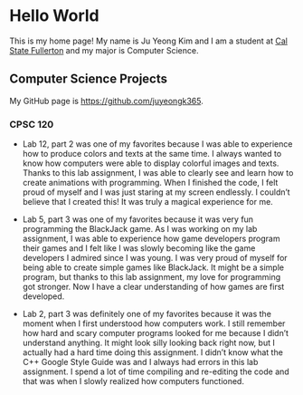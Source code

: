 # Hello World
This is my home page! My name is Ju Yeong Kim and I am a student at [Cal State Fullerton](http://www.fullerton.edu/) and my major is Computer Science.

## Computer Science Projects
My GitHub page is https://github.com/juyeongk365.

### CPSC 120

* Lab 12, part 2 was one of my favorites because I was able to experience how to produce colors and texts at the same time. I always wanted to know how computers were able to display colorful images and texts. Thanks to this lab assignment, I was able to clearly see and learn how to create animations with programming. When I finished the code, I felt proud of myself and I was just staring at my screen endlessly. I couldn’t believe that I created this! It was truly a magical experience for me. 

* Lab 5, part 3 was one of my favorites because it was very fun programming the BlackJack game. As I was working on my lab assignment, I was able to experience how game developers program their games and I felt like I was slowly becoming like the game developers I admired since I was young. I was very proud of myself for being able to create simple games like BlackJack. It might be a simple program, but thanks to this lab assignment, my love for programming got stronger. Now I have a clear understanding of how games are first developed.

* Lab 2, part 3 was definitely one of my favorites because it was the moment when I first understood how computers work. I still remember how hard and scary computer programs looked for me because I didn’t understand anything. It might look silly looking back right now, but I actually had a hard time doing this assignment. I didn’t know what the C++ Google Style Guide was and I always had errors in this lab assignment. I spend a lot of time compiling and re-editing the code and that was when I slowly realized how computers functioned. 
